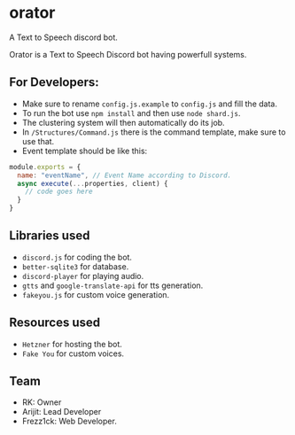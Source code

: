 # orator
A Text to Speech discord bot.

Orator is a Text to Speech Discord bot having powerfull systems.

## For Developers:

- Make sure to rename `config.js.example` to `config.js` and fill the data.
- To run the bot use `npm install` and then use `node shard.js`.
- The clustering system will then automatically do its job.
- In `/Structures/Command.js` there is the command template, make sure to use that.
- Event template should be like this:

```js
module.exports = {
  name: "eventName", // Event Name according to Discord.
  async execute(...properties, client) {
    // code goes here
  }
}
```

## Libraries used

- `discord.js` for coding the bot.
- `better-sqlite3` for database.
- `discord-player` for playing audio.
- `gtts` and `google-translate-api` for tts generation.
- `fakeyou.js` for custom voice generation.

## Resources used

- `Hetzner` for hosting the bot.
- `Fake You` for custom voices.

## Team

- RK: Owner
- Arijit: Lead Developer
- Frezz1ck: Web Developer.